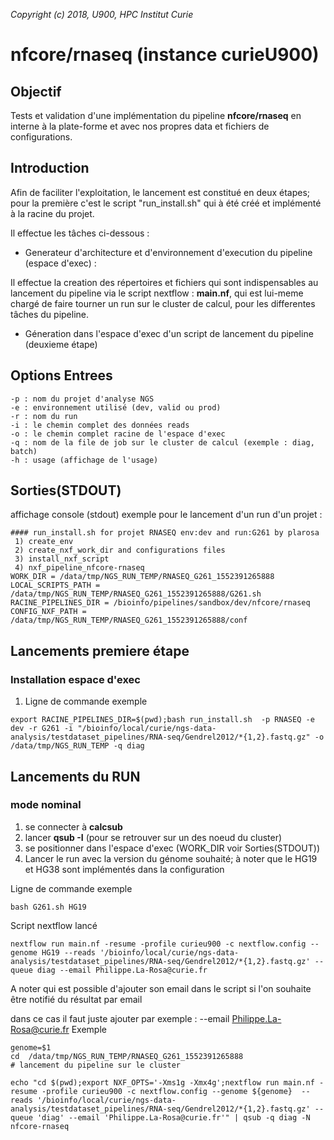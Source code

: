 *Copyright (c) 2018, U900, HPC Institut Curie*  

**nfcore/rnaseq (instance curieU900)**
====================

## Objectif
Tests et validation d'une implémentation du pipeline **nfcore/rnaseq** en interne à la plate-forme et avec nos propres data et fichiers de configurations.

## Introduction
Afin de faciliter l'exploitation, le lancement est constitué en deux étapes; pour la première c'est le script "run\_install.sh" qui à été créé et implémenté à la racine du projet. 

Il effectue les tâches ci-dessous : 
 - Generateur d'architecture et d'environnement d'execution du pipeline (espace d'exec) : 

Il effectue la creation des répertoires et fichiers qui sont indispensables au lancement du pipeline via le script nextflow : **main.nf**, qui est lui-meme chargé de faire tourner un run sur le cluster de calcul, pour les differentes tâches du pipeline.
 - Géneration dans l'espace d'exec d'un script de lancement du pipeline (deuxieme étape)

## Options Entrees
```
-p : nom du projet d'analyse NGS  
-e : environnement utilisé (dev, valid ou prod)  
-r : nom du run  
-i : le chemin complet des données reads
-o : le chemin complet racine de l'espace d'exec
-q : nom de la file de job sur le cluster de calcul (exemple : diag, batch)      
-h : usage (affichage de l'usage)  
```
## Sorties(STDOUT)
affichage console (stdout) exemple pour le lancement d'un run d'un projet :
```
#### run_install.sh for projet RNASEQ env:dev and run:G261 by plarosa
 1) create_env
 2) create_nxf_work_dir and configurations files
 3) install_nxf_script
 4) nxf_pipeline_nfcore-rnaseq
WORK_DIR = /data/tmp/NGS_RUN_TEMP/RNASEQ_G261_1552391265888
LOCAL_SCRIPTS_PATH = /data/tmp/NGS_RUN_TEMP/RNASEQ_G261_1552391265888/G261.sh
RACINE_PIPELINES_DIR = /bioinfo/pipelines/sandbox/dev/nfcore/rnaseq
CONFIG_NXF_PATH = /data/tmp/NGS_RUN_TEMP/RNASEQ_G261_1552391265888/conf

```

## Lancements premiere étape 
### Installation espace d'exec

1. Ligne de commande exemple 

```
export RACINE_PIPELINES_DIR=$(pwd);bash run_install.sh  -p RNASEQ -e dev -r G261 -i "/bioinfo/local/curie/ngs-data-analysis/testdataset_pipelines/RNA-seq/Gendrel2012/*{1,2}.fastq.gz" -o /data/tmp/NGS_RUN_TEMP -q diag

```    
                      
## Lancements du RUN
### mode nominal

1. se connecter à **calcsub**
2. lancer **qsub -I** (pour se retrouver sur un des noeud du cluster)
2. se positionner dans l'espace d'exec (WORK_DIR voir Sorties(STDOUT))  
3. Lancer le run avec la version du génome souhaité; à noter que le HG19 et HG38 sont implémentés dans la configuration 

Ligne de commande exemple 
```
bash G261.sh HG19

```
Script nextflow lancé 
```
nextflow run main.nf -resume -profile curieu900 -c nextflow.config --genome HG19 --reads '/bioinfo/local/curie/ngs-data-analysis/testdataset_pipelines/RNA-seq/Gendrel2012/*{1,2}.fastq.gz' --queue diag --email Philippe.La-Rosa@curie.fr

```    

A noter qui est possible d'ajouter son email dans le script si l'on souhaite être notifié du résultat par email 

dans ce cas il faut juste ajouter par exemple : --email Philippe.La-Rosa@curie.fr
Exemple 
```
genome=$1
cd  /data/tmp/NGS_RUN_TEMP/RNASEQ_G261_1552391265888
# lancement du pipeline sur le cluster

echo "cd $(pwd);export NXF_OPTS='-Xms1g -Xmx4g';nextflow run main.nf -resume -profile curieu900 -c nextflow.config --genome ${genome}  --reads '/bioinfo/local/curie/ngs-data-analysis/testdataset_pipelines/RNA-seq/Gendrel2012/*{1,2}.fastq.gz' --queue 'diag' --email 'Philippe.La-Rosa@curie.fr'" | qsub -q diag -N nfcore-rnaseq

```
